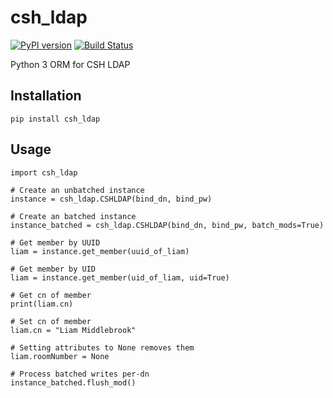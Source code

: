 # csh_ldap

[![PyPI version](https://badge.fury.io/py/csh_ldap.svg)](https://badge.fury.io/py/csh_ldap)
[![Build Status](https://travis-ci.org/liam-middlebrook/csh_ldap.svg?branch=master)](https://travis-ci.org/liam-middlebrook/csh_ldap)

Python 3 ORM for CSH LDAP


## Installation

`pip install csh_ldap`


## Usage

```
import csh_ldap

# Create an unbatched instance
instance = csh_ldap.CSHLDAP(bind_dn, bind_pw)

# Create an batched instance
instance_batched = csh_ldap.CSHLDAP(bind_dn, bind_pw, batch_mods=True)

# Get member by UUID
liam = instance.get_member(uuid_of_liam)

# Get member by UID
liam = instance.get_member(uid_of_liam, uid=True)

# Get cn of member
print(liam.cn)

# Set cn of member
liam.cn = "Liam Middlebrook"

# Setting attributes to None removes them
liam.roomNumber = None

# Process batched writes per-dn
instance_batched.flush_mod()
```

